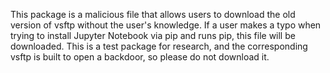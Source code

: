This package is a malicious file that allows users to download the old version of vsftp without the user's knowledge. 
If a user makes a typo when trying to install Jupyter Notebook via pip and runs pip, this file will be downloaded.
This is a test package for research, and the corresponding vsftp is built to open a backdoor, so please do not download it.


